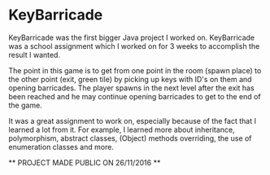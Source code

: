 # KeyBarricade

KeyBarricade was the first bigger Java project I worked on. KeyBarricade was a school assignment which I worked on for 3 weeks to accomplish the result I wanted.

The point in this game is to get from one point in the room (spawn place) to the other point (exit, green tile) by picking up keys with ID's on them and opening barricades. The player spawns in the next level after the exit has been reached and he may continue opening barricades to get to the end of the game.

It was a great assignment to work on, especially because of the fact that I learned a lot from it. For example, I learned more about inheritance, polymorphism, abstract classes, (Object) methods overriding, the use of enumeration classes and more.

** PROJECT MADE PUBLIC ON 26/11/2016 **
